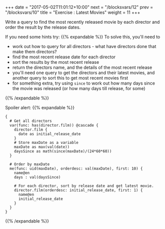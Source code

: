 +++
date = "2017-05-02T11:01:12+10:00"
next = "/blocksvars/12"
prev = "/blocksvars/10"
title = "Exercise : Latest Movies"
weight = 11
+++

Write a query to find the most recently released movie by each director and order the result by the release dates.  

If you need some hints try:
{{% expandable %}}
To solve this, you'll need to

* work out how to query for all directors - what have directors done that make them directors?
* find the most recent release date for each director
* sort the results by the most recent release
* return the directors name, and the details of the most recent release
* you'll need one query to get the directors and their latest movies, and another query to sort this to get most recent movies first
* for something extra, try using `since` to work out how many days since the movie was released (or how many days till release, for some)

{{% /expandable %}}

Spoiler alert:
{{% expandable %}}
```
{ 
  # Get all directors
  var(func: has(director.film)) @cascade {
    director.film {
      date as initial_release_date
    }
    # Store maxDate as a variable
    maxDate as max(val(date))
    daysSince as math(since(maxDate)/(24*60*60))
  }

  # Order by maxDate
  me(func: uid(maxDate), orderdesc: val(maxDate), first: 10) {
    name@en
    days : val(daysSince)

    # For each director, sort by release date and get latest movie.
    director.film(orderdesc: initial_release_date, first: 1) {
      name@en
      initial_release_date
    }
  }
}
```
{{% /expandable %}}

